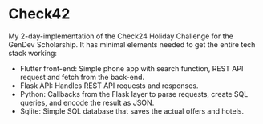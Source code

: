 # Check42

My 2-day-implementation of the Check24 Holiday Challenge for the GenDev Scholarship. It has minimal elements needed to get the entire tech stack working:

- Flutter front-end: Simple phone app with search function, REST API request and fetch from the back-end.
- Flask API: Handles REST API requests and responses.
- Python: Callbacks from the Flask layer to parse requests, create SQL queries, and encode the result as JSON.
- Sqlite: Simple SQL database that saves the actual offers and hotels.

